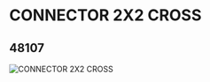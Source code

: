 # CONNECTOR 2X2 CROSS
## 48107
![CONNECTOR 2X2 CROSS](https://lc-www-live-s.legocdn.com/media/bricks/5/2/4221375.jpg)